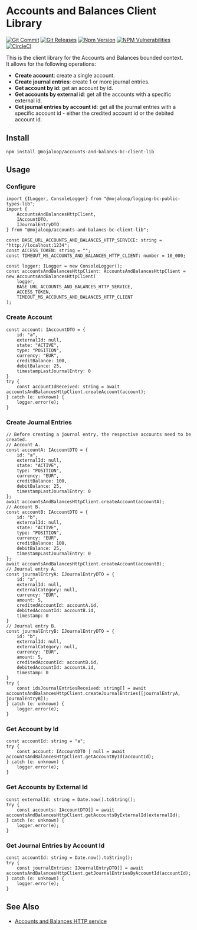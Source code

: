# Accounts and Balances Client Library

[![Git Commit](https://img.shields.io/github/last-commit/mojaloop/accounts-and-balances-bc.svg?style=flat)](https://github.com/mojaloop/accounts-and-balances-bc/commits/main)
[![Git Releases](https://img.shields.io/github/release/mojaloop/accounts-and-balances-bc.svg?style=flat)](https://github.com/mojaloop/accounts-and-balances-bc/releases)
[![Npm Version](https://img.shields.io/npm/v/@mojaloop/accounts-and-balances-bc-client-lib.svg?style=flat)](https://www.npmjs.com/package/@mojaloop/accounts-and-balances-bc-client-lib)
[![NPM Vulnerabilities](https://img.shields.io/snyk/vulnerabilities/npm/@mojaloop/accounts-and-balances-bc-client-lib.svg?style=flat)](https://www.npmjs.com/package/@mojaloop/accounts-and-balances-bc-client-lib)
[![CircleCI](https://circleci.com/gh/mojaloop/accounts-and-balances-bc.svg?style=svg)](https://circleci.com/gh/mojaloop/accounts-and-balances-bc)

This is the client library for the Accounts and Balances bounded context.  
It allows for the following operations:
- **Create account**: create a single account.
- **Create journal entries**: create 1 or more journal entries.
- **Get account by id**: get an account by id.
- **Get accounts by external id**: get all the accounts with a specific external id.
- **Get journal entries by account id**: get all the journal entries with a specific account id - either the credited account id or the debited account id.

## Install
```
npm install @mojaloop/accounts-and-balancs-bc-client-lib
```

## Usage

### Configure
```
import {ILogger, ConsoleLogger} from "@mojaloop/logging-bc-public-types-lib";
import {
    AccountsAndBalancesHttpClient,
    IAccountDTO,
    IJournalEntryDTO
} from "@mojaloop/accounts-and-balancs-bc-client-lib";

const BASE_URL_ACCOUNTS_AND_BALANCES_HTTP_SERVICE: string = "http://localhost:1234";
const ACCESS_TOKEN: string = "";
const TIMEOUT_MS_ACCOUNTS_AND_BALANCES_HTTP_CLIENT: number = 10_000;

const logger: ILogger = new ConsoleLogger();
const accountsAndBalancesHttpClient: AccountsAndBalancesHttpClient = new AccountsAndBalancesHttpClient(
    logger,
    BASE_URL_ACCOUNTS_AND_BALANCES_HTTP_SERVICE,
    ACCESS_TOKEN,
    TIMEOUT_MS_ACCOUNTS_AND_BALANCES_HTTP_CLIENT
);
```

### Create Account
```
const account: IAccountDTO = {
	id: "a",
	externalId: null,
	state: "ACTIVE",
	type: "POSITION",
	currency: "EUR",
	creditBalance: 100,
	debitBalance: 25,
	timestampLastJournalEntry: 0
}
try {
    const accountIdReceived: string = await accountsAndBalancesHttpClient.createAccount(account);
} catch (e: unknown) {
    logger.error(e);
}
```

### Create Journal Entries
```
// Before creating a journal entry, the respective accounts need to be created.
// Account A.
const accountA: IAccountDTO = {
	id: "a",
	externalId: null,
	state: "ACTIVE",
	type: "POSITION",
	currency: "EUR",
	creditBalance: 100,
	debitBalance: 25,
	timestampLastJournalEntry: 0
};
await accountsAndBalancesHttpClient.createAccount(accountA);
// Account B.
const accountB: IAccountDTO = {
	id: "b",
	externalId: null,
	state: "ACTIVE",
	type: "POSITION",
	currency: "EUR",
	creditBalance: 100,
	debitBalance: 25,
	timestampLastJournalEntry: 0
};
await accountsAndBalancesHttpClient.createAccount(accountB);
// Journal entry A.
const journalEntryA: IJournalEntryDTO = {
	id: "a",
	externalId: null,
	externalCategory: null,
	currency: "EUR",
	amount: 5,
	creditedAccountId: accountA.id,
	debitedAccountId: accountB.id,
	timestamp: 0
}
// Journal entry B.
const journalEntryB: IJournalEntryDTO = {
	id: "b",
	externalId: null,
	externalCategory: null,
	currency: "EUR",
	amount: 5,
	creditedAccountId: accountB.id,
	debitedAccountId: accountA.id,
	timestamp: 0
}
try {
    const idsJournalEntriesReceived: string[] = await accountsAndBalancesHttpClient.createJournalEntries([journalEntryA, journalEntryB]);
} catch (e: unknown) {
    logger.error(e);
}
```

### Get Account by Id
```
const accountId: string = "a";
try {
    const account: IAccountDTO | null = await accountsAndBalancesHttpClient.getAccountById(accountId);
} catch (e: unknown) {
    logger.error(e);
}
```

### Get Accounts by External Id
```
const externalId: string = Date.now().toString();
try {
    const accounts: IAccountDTO[] = await accountsAndBalancesHttpClient.getAccountsByExternalId(externalId);
} catch (e: unknown) {
    logger.error(e);
}
```

### Get Journal Entries by Account Id
```
const accountId: string = Date.now().toString();
try {
    const journalEntries: IJournalEntryDTO[] = await accountsAndBalancesHttpClient.getJournalEntriesByAccountId(accountId);
} catch (e: unknown) {
    logger.error(e);
}
```

## See Also

- [Accounts and Balances HTTP service](https://github.com/mojaloop/accounts-and-balances-bc/tree/main/packages/http-svc)
